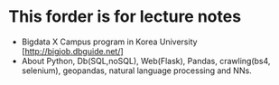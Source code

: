 # This forder is for lecture notes
* Bigdata X Campus program in Korea University [http://bigjob.dbguide.net/]
* About Python, Db(SQL,noSQL), Web(Flask), Pandas, crawling(bs4, selenium), geopandas, natural language processing and NNs.
